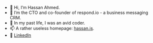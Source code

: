 - 👋 Hi, I’m Hassan Ahmed.
- 👀 I’m the CTO and co-founder of respond.io - a business messaging CRM.
- 🌱 In my past life, I was an avid coder.
- 📫 A rather useless homepage: [hassan.is](https://hassan.is).
- 📃 [LinkedIn](https://www.linkedin.com/in/zahassanyum/)

<!---
zahassanyum/zahassanyum is a ✨ special ✨ repository because its `README.md` (this file) appears on your GitHub profile.
You can click the Preview link to take a look at your changes.
--->
